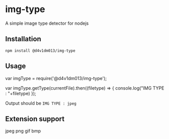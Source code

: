 # img-type
A simple image type detector for nodejs

## Installation
`npm install @d4v1dm013/img-type`

## Usage

var imgType = require('@d4v1dm013/img-type');

var imgType.getType(currentFile).then((filetype) => {
    console.log("IMG TYPE : "+filetype)
});


Output should be `IMG TYPE : jpeg`

## Extension support
jpeg
png
gif
bmp